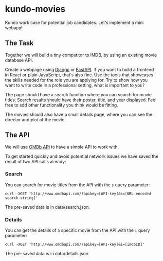 # kundo-movies
Kundo work case for potential job candidates. Let's implement a mini webapp!

## The Task

Together we will build a tiny competitor to IMDB, by using an existing
movie database API.

Create a webpage using [Django](https://www.djangoproject.com/) or [FastAPI](https://fastapi.tiangolo.com/). If you want to build a frontend in 
React or plain JavaScript, that's also fine. Use the tools that showcases the skills needed for the role you are applying for. Try to show how
you want to write code in a professional setting, what is important to you?


The page should have a search function where you can search for movie
titles. Search results should have their poster, title, and year
displayed. Feel free to add other functionality you think would be fitting.

The movies should also have a small details page,
where you can see the director and plot of the movie.

## The API
We will use [OMDb API](http://www.omdbapi.com/) to have a simple API to work with.

To get started quickly and avoid potential network issues we have saved
the result of two API calls already:

### Search
You can search for movie titles from the API with the `s` query parameter:

    curl -XGET 'http://www.omdbapi.com/?apikey=[API-key]&s=[URL encoded search-string]'

The pre-saved data is in data/search.json.

### Details
You can get the details of a specific movie from the API with the `i` query parameter:

    curl -XGET 'http://www.omdbapi.com/?apikey=[API-key]&i=[imdbID]'

The pre-saved data is in data/details.json.
